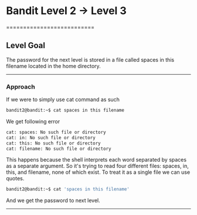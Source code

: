 # Bandit Level 2 → Level 3
==========================
## Level Goal
The password for the next level is stored in a file called spaces in this filename located in the home directory.
***
### Approach
If we were to simply use cat command as such
```bash
bandit2@bandit:~$ cat spaces in this filename
```
We get following error
```bash
cat: spaces: No such file or directory
cat: in: No such file or directory
cat: this: No such file or directory
cat: filename: No such file or directory
```
This happens because the shell interprets each word separated by spaces as a separate argument. So it's trying to read four different files: spaces, in, this, and filename, none of which exist. To treat it as a single file we can use quotes.

```bash
bandit2@bandit:~$ cat 'spaces in this filename'
```
And we get the password to next level.
***

